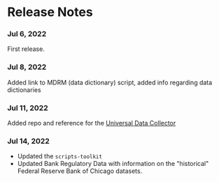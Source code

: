 # Release Notes

### Jul 6, 2022
First release.

### Jul 8, 2022
Added link to MDRM (data dictionary) script, added info regarding data dictionaries

### Jul 11, 2022
Added repo and reference for the [Universal Data Collector](https://github.com/call-report/data-collector)

### Jul 14, 2022
- Updated the `scripts-toolkit` 
- Updated Bank Regulatory Data with information on the "historical" Federal Reserve Bank of Chicago datasets.